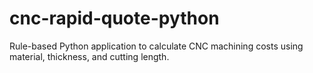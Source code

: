 # cnc-rapid-quote-python
Rule-based Python application to calculate CNC machining costs using material, thickness, and cutting length.
